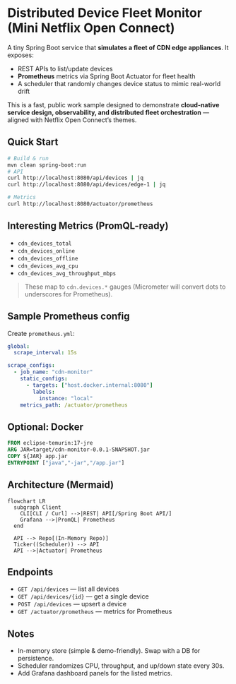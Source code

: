 # Distributed Device Fleet Monitor (Mini Netflix Open Connect)

A tiny Spring Boot service that **simulates a fleet of CDN edge appliances**. It exposes:
- REST APIs to list/update devices
- **Prometheus** metrics via Spring Boot Actuator for fleet health
- A scheduler that randomly changes device status to mimic real-world drift

This is a fast, public work sample designed to demonstrate **cloud-native service design, observability, and distributed fleet orchestration** — aligned with Netflix Open Connect’s themes.

## Quick Start
```bash
# Build & run
mvn clean spring-boot:run
# API
curl http://localhost:8080/api/devices | jq
curl http://localhost:8080/api/devices/edge-1 | jq

# Metrics
curl http://localhost:8080/actuator/prometheus
```

## Interesting Metrics (PromQL-ready)
- `cdn_devices_total`
- `cdn_devices_online`
- `cdn_devices_offline`
- `cdn_devices_avg_cpu`
- `cdn_devices_avg_throughput_mbps`

> These map to `cdn.devices.*` gauges (Micrometer will convert dots to underscores for Prometheus).

## Sample Prometheus config
Create `prometheus.yml`:
```yaml
global:
  scrape_interval: 15s

scrape_configs:
  - job_name: "cdn-monitor"
    static_configs:
      - targets: ["host.docker.internal:8080"]
        labels:
          instance: "local"
    metrics_path: /actuator/prometheus
```

## Optional: Docker
```Dockerfile
FROM eclipse-temurin:17-jre
ARG JAR=target/cdn-monitor-0.0.1-SNAPSHOT.jar
COPY ${JAR} app.jar
ENTRYPOINT ["java","-jar","/app.jar"]
```

## Architecture (Mermaid)
```mermaid
flowchart LR
  subgraph Client
    CLI[CLI / Curl] -->|REST| API[/Spring Boot API/]
    Grafana -->|PromQL| Prometheus
  end

  API --> Repo[(In-Memory Repo)]
  Ticker((Scheduler)) --> API
  API -->|Actuator| Prometheus
```

## Endpoints
- `GET /api/devices` — list all devices
- `GET /api/devices/{id}` — get a single device
- `POST /api/devices` — upsert a device
- `GET /actuator/prometheus` — metrics for Prometheus

## Notes
- In-memory store (simple & demo-friendly). Swap with a DB for persistence.
- Scheduler randomizes CPU, throughput, and up/down state every 30s.
- Add Grafana dashboard panels for the listed metrics.
```

